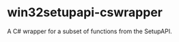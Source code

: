 win32setupapi-cswrapper
=======================

A C# wrapper for a subset of functions from the SetupAPI.
